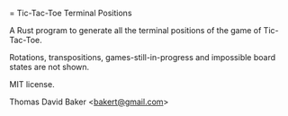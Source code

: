 = Tic-Tac-Toe Terminal Positions

A Rust program to generate all the terminal positions of the game of Tic-Tac-Toe.

Rotations, transpositions, games-still-in-progress and impossible board states are not shown.

MIT license.

Thomas David Baker &lt;bakert@gmail.com&gt;
